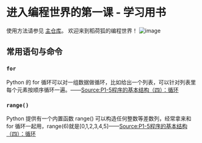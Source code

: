 # 进入编程世界的第一课 - 学习用书

使用方法请参见 [主仓库](https://github.com/neolee/pilot)。
欢迎来到稻荷狐的编程世界！
![image](https://cdn.pixabay.com/photo/2015/06/12/18/44/fox-807315__340.png)
## 常用语句与命令
### `for`
Python 的 for 循环可以对一组数据做循环，比如给出一个列表，可以针对列表里每个元素按顺序循环一遍。——[Source:P1-5程序的基本结构（四）：循环](https://nbviewer.jupyter.org/github/neolee/pilot/blob/master/p1-5-structure-4.ipynb)
### `range()`
Python 提供有一个内置函数 range() 可以构造任何整数等差数列，经常拿来和 for 循环一起用，range(6)就是[0,1,2,3,4,5]——[Source:P1-5程序的基本结构（四）：循环](https://nbviewer.jupyter.org/github/neolee/pilot/blob/master/p1-5-structure-4.ipynb)